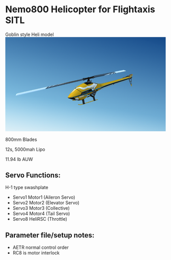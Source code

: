 # Nemo800 Helicopter for Flightaxis SITL

Goblin style Heli model
![](screenshot_Nemo.png)

 800mm Blades

12s, 5000mah Lipo

11.94 lb AUW

## Servo Functions:
H-1 type swashplate
* Servo1		Motor1 (Aileron Servo)
* Servo2		Motor2 (Elevator Servo)
* Servo3		Motor3 (Collective)
* Servo4		Motor4 (Tail Servo)
* Servo8		HeliRSC (Throttle)

## Parameter file/setup notes:

* AETR normal control order
* RC8 is motor interlock

